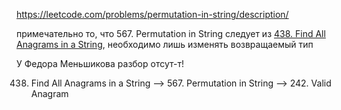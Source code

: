 https://leetcode.com/problems/permutation-in-string/description/

примечательно то, что 567. Permutation in String следует из 
[438. Find All Anagrams in a String](https://leetcode.com/problems/find-all-anagrams-in-a-string/description/), необходимо лишь изменять возвращаемый тип 

У Федора Меньшикова разбор отсут-т!

438. Find All Anagrams in a String --> 567. Permutation in String --> 242. Valid Anagram
